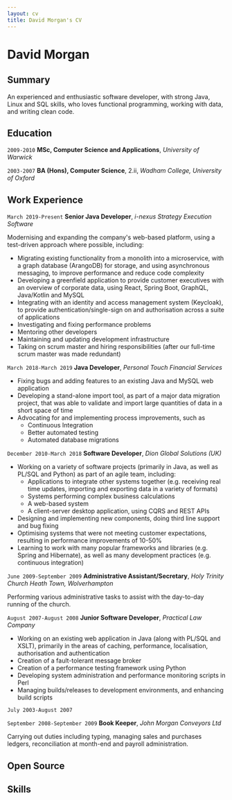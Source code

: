 ```yaml
---
layout: cv
title: David Morgan's CV
---
```

# David Morgan

## Summary
An experienced and enthusiastic software developer, with strong Java, Linux and SQL skills, who loves functional programming, working with data, and writing clean code.

## Education
`2009-2010`
**MSc, Computer Science and Applications**, *University of Warwick*

`2003-2007`
**BA (Hons), Computer Science**, 2.ii, *Wadham College, University of Oxford*

## Work Experience
`March 2019-Present`
**Senior Java Developer**, *i-nexus Strategy Execution Software*

Modernising and expanding the company's web-based platform, using a test-driven approach where possible, including:
- Migrating existing functionality from a monolith into a microservice, with a graph database (ArangoDB) for storage, and using asynchronous messaging, to improve performance and reduce code complexity
- Developing a greenfield application to provide customer executives with an overview of corporate data, using React, Spring Boot, GraphQL, Java/Kotlin and MySQL
- Integrating with an identity and access management system (Keycloak), to provide authentication/single-sign on and authorisation across a suite of applications
- Investigating and fixing performance problems
- Mentoring other developers
- Maintaining and updating development infrastructure
- Taking on scrum master and hiring responsibilities (after our full-time scrum master was made redundant)

`March 2018-March 2019`
**Java Developer**, *Personal Touch Financial Services*

- Fixing bugs and adding features to an existing Java and MySQL web application
- Developing a stand-alone import tool, as part of a major data migration project, that was able to validate and import large quantities of data in a short space of time
- Advocating for and implementing process improvements, such as
    - Continuous Integration
    - Better automated testing
    - Automated database migrations

`December 2010-March 2018`
**Software Developer**, *Dion Global Solutions (UK)*

- Working on a variety of software projects (primarily in Java, as well as PL/SQL and Python) as part of an agile team, including:
    - Applications to integrate other systems together (e.g. receiving real time updates, importing and exporting data in a variety of formats)
    - Systems performing complex business calculations
    - A web-based system
    - A client-server desktop application, using CQRS and REST APIs
- Designing and implementing new components, doing third line support and bug fixing
- Optimising systems that were not meeting customer expectations, resulting in performance improvements of 10-50%
- Learning to work with many popular frameworks and libraries (e.g. Spring and Hibernate), as well as many development practices (e.g. continuous integration)

`June 2009-September 2009`
**Administrative Assistant/Secretary**, *Holy Trinity Church Heath Town, Wolverhampton*

Performing various administrative tasks to assist with the day-to-day running of the church.

`August 2007-August 2008`
**Junior Software Developer**, *Practical Law Company*
- Working on an existing web application in Java (along with PL/SQL and XSLT), primarily in the areas of caching, performance, localisation, authorisation and authentication
- Creation of a fault-tolerant message broker
- Creation of a performance testing framework using Python
- Developing system administration and performance monitoring scripts in Perl
- Managing builds/releases to development environments, and enhancing build scripts

`July 2003-August 2007`

`September 2008-September 2009`
**Book Keeper**, *John Morgan Conveyors Ltd*

Carrying out duties including typing, managing sales and purchases ledgers, reconciliation at month-end and payroll administration.

## Open Source

## Skills


<!-- ### Footer

Last updated: May 2013 -->
